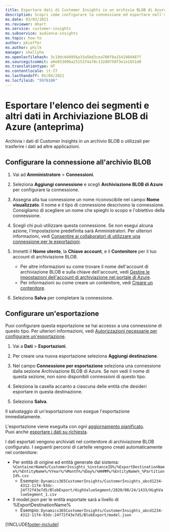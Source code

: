 ```yaml
---
title: Esportare dati di Customer Insights in un archivio BLOB di Azure
description: Scopri come configurare la connessione ed esportare nell'archivio BLOB.
ms.date: 03/03/2021
ms.reviewer: mhart
ms.service: customer-insights
ms.subservice: audience-insights
ms.topic: how-to
author: pkieffer
ms.author: philk
manager: shellyha
ms.openlocfilehash: 3c19dc6d4956a33a5bd3cea706f8a154198d487f
ms.sourcegitcommit: e8e03309ba2515374a70c132d0758f3e1e1851d0
ms.translationtype: HT
ms.contentlocale: it-IT
ms.lasthandoff: 05/04/2021
ms.locfileid: "5976186"
---
```

# <a name="export-segment-list-and-other-data-to-azure-blob-storage-preview"></a>Esportare l'elenco dei segmenti e altri dati in Archiviazione BLOB di Azure (anteprima)

Archivia i dati di Customer Insights in un archivio BLOB o utilizzali per trasferire i dati ad altre applicazioni.

## <a name="set-up-the-connection-to-blob-storage"></a>Configurare la connessione all'archivio BLOB

1. Vai ad **Amministratore** > **Connessioni**.

1. Seleziona **Aggiungi connessione** e scegli **Archiviazione BLOB di Azure** per configurare la connessione.

1. Assegna alla tua connessione un nome riconoscibile nel campo **Nome visualizzato**. Il nome e il tipo di connessione descrivono la connessione. Consigliamo di scegliere un nome che spieghi lo scopo e l'obiettivo della connessione.

1. Scegli chi può utilizzare questa connessione. Se non esegui alcuna azione, l'impostazione predefinita sarà Amministratori. Per ulteriori informazioni, vedi [Consentire ai collaboratori di utilizzare una connessione per le esportazioni](connections.md#allow-contributors-to-use-a-connection-for-exports).

1. Immetti il **Nome utente**, la **Chiave account**, e il **Contenitore** per il tuo account di archiviazione BLOB.
    - Per altre informazioni su come trovare il nome dell'account di archiviazione BLOB e sulla chiave dell'account, vedi [Gestire le impostazioni dell'account di archiviazione nel portale di Azure](/azure/storage/common/storage-account-manage).
    - Per informazioni su come creare un contenitore, vedi [Creare un contenitore](/azure/storage/blobs/storage-quickstart-blobs-portal#create-a-container).

1. Seleziona **Salva** per completare la connessione. 

## <a name="configure-an-export"></a>Configurare un'esportazione

Puoi configurare questa esportazione se hai accesso a una connessione di questo tipo. Per ulteriori informazioni, vedi [Autorizzazioni necessarie per configurare un'esportazione](export-destinations.md#set-up-a-new-export).

1. Vai a **Dati** > **Esportazioni**.

1. Per creare una nuova esportazione seleziona **Aggiungi destinazione**.

1. Nel campo **Connessione per esportazione** seleziona una connessione dalla sezione Archiviazione BLOB di Azure. Se non vedi il nome di questa sezione, non sono disponibili connessioni di questo tipo.

1. Seleziona la casella accanto a ciascuna delle entità che desideri esportare in questa destinazione.

1. Seleziona **Salva**.

Il salvataggio di un'esportazione non esegue l'esportazione immediatamente.

L'esportazione viene eseguita con ogni [aggiornamento pianificato](system.md#schedule-tab).     
Puoi anche [esportare i dati su richiesta](export-destinations.md#run-exports-on-demand). 

I dati esportati vengono archiviati nel contenitore di archiviazione BLOB configurato. I seguenti percorsi di cartelle vengono creati automaticamente nel contenitore:

- Per entità di origine ed entità generate dal sistema: `%ContainerName%/CustomerInsights_%instanceID%/%ExportDestinationName%/%EntityName%/%Year%/%Month%/%Day%/%HHMM%/%EntityName%_%PartitionId%.csv`
  - Esempio: `Dynamics365CustomerInsights/CustomerInsights_abcd1234-4312-11f4-93dc-24f72f43e7d5/BlobExport/HighValueSegment/2020/08/24/1433/HighValueSegment_1.csv`
- Il model.json per le entità esportate sarà a livello di %ExportDestinationName%
  - Esempio: `Dynamics365CustomerInsights/CustomerInsights_abcd1234-4312-11f4-93dc-24f72f43e7d5/BlobExport/model.json`

[!INCLUDE[footer-include](../includes/footer-banner.md)]
